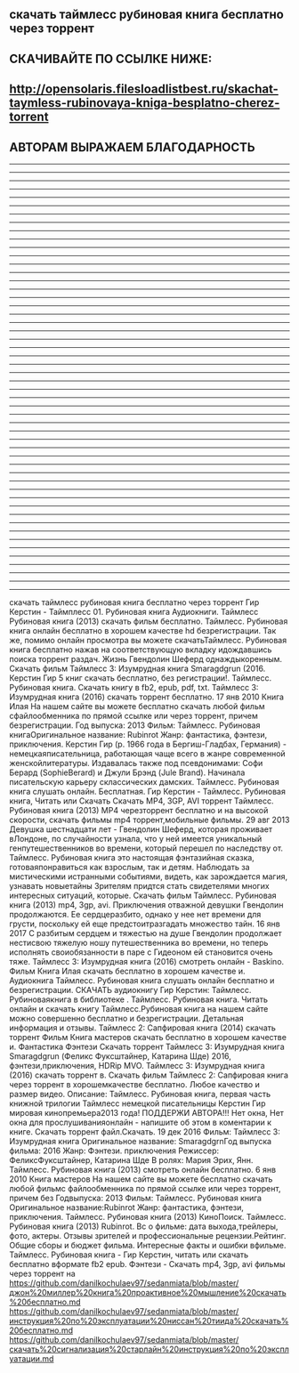 скачать таймлесс рубиновая книга бесплатно через торрент
--------------------------------------------------
СКАЧИВАЙТЕ ПО ССЫЛКЕ НИЖЕ:
--------------------------------------------------
http://opensolaris.filesloadlistbest.ru/skachat-taymless-rubinovaya-kniga-besplatno-cherez-torrent
--------------------------------------------------
АВТОРАМ ВЫРАЖАЕМ БЛАГОДАРНОСТЬ
--------------------------------------------------
--------------------------------------------------
--------------------------------------------------
--------------------------------------------------
--------------------------------------------------
--------------------------------------------------
--------------------------------------------------
--------------------------------------------------
--------------------------------------------------
--------------------------------------------------
--------------------------------------------------
--------------------------------------------------
--------------------------------------------------
--------------------------------------------------
--------------------------------------------------
--------------------------------------------------
--------------------------------------------------
--------------------------------------------------
--------------------------------------------------
--------------------------------------------------
--------------------------------------------------
--------------------------------------------------
--------------------------------------------------
--------------------------------------------------
--------------------------------------------------
--------------------------------------------------
--------------------------------------------------
--------------------------------------------------
--------------------------------------------------
--------------------------------------------------
--------------------------------------------------
--------------------------------------------------
--------------------------------------------------
--------------------------------------------------
--------------------------------------------------
--------------------------------------------------
--------------------------------------------------
--------------------------------------------------
--------------------------------------------------
--------------------------------------------------
--------------------------------------------------
--------------------------------------------------
--------------------------------------------------
--------------------------------------------------
--------------------------------------------------
--------------------------------------------------
--------------------------------------------------
--------------------------------------------------
--------------------------------------------------
--------------------------------------------------
--------------------------------------------------
--------------------------------------------------
--------------------------------------------------
скачать таймлесс рубиновая книга бесплатно через торрент Гир Керстин - Таймплесс 01. Рубиновая книга  Аудиокниги. Таймлесс Рубиновая книга (2013) скачать фильм бесплатно. Таймлесс. Рубиновая книга онлайн бесплатно в хорошем качестве hd безрегистрации. Так же, помимо онлайн просмотра вы можете скачатьТаймлесс. Рубиновая книга бесплатно нажав на соответствующую вкладку идождавшись поиска торрент раздач. Жизнь Гвендолин Шеферд однаждыкоренным. Скачать фильм Таймлесс 3: Изумрудная книга  Smaragdgrun (2016. Керстин Гир  5 книг скачать бесплатно, без регистрации!. Таймлесс. Рубиновая книга. Скачать книгу в fb2, epub, pdf, txt. Таймлесс 3: Изумрудная книга (2016) скачать торрент бесплатно. 17 янв 2010  Книга Илая На нашем сайте вы можете бесплатно скачать любой фильм сфайлообменника по прямой ссылке или через торрент, причем безрегистрации.  Год выпуска: 2013 Фильм: Таймлесс. Рубиновая книгаОригинальное название: Rubinrot Жанр: фантастика, фэнтези, приключения. Керстин Гир (р. 1966 года в Бергиш-Гладбах, Германия) - немецкаяписательница, работающая чаще всего в жанре современной женскойлитературы. Издавалась также под псевдонимами: Софи Берард (SophieBerard) и Джули Брэнд (Jule Brand). Начинала писательскую карьеру склассических дамских. Таймлесс. Рубиновая книга слушать онлайн. Бесплатная. Гир Керстин - Таймлесс. Рубиновая книга, Читать или Скачать
Скачать MP4, 3GP, AVI торрент Таймлесс. Рубиновая книга (2013) MP4 черезторрент бесплатно и на высокой скорости, скачать фильмы mp4 торрент,мобильные фильмы. 29 авг 2013  Девушка шестнадцати лет - Гвендолин Шеферд, которая проживает вЛондоне, по случайности узнала, что у ней имеется уникальный генпутешественников во времени, который перешел по наследству от. Таймлесс. Рубиновая книга  это настоящая фэнтазийная сказка, готоваяпонравиться как взрослым, так и детям. Наблюдать за мистическими истранными событиями, видеть, как зарождается магия, узнавать новыетайны Зрителям придтся стать свидетелями многих интересных ситуаций, которые. Скачать фильм Таймлесс. Рубиновая книга (2013) mp4, 3gp, avi. Приключения отважной девушки Гвендолин продолжаются. Ее сердцеразбито, однако у нее нет времени для грусти, поскольку ей еще предстоитразгадать множество тайн. 16 янв 2017  С разбитым сердцем и тяжестью на душе Гвендолин продолжает нестисвою тяжелую ношу путешественника во времени, но теперь исполнять своиобязанности в паре с Гидеоном ей становится очень тяже. Таймлесс 3: Изумрудная книга (2016) смотреть онлайн  - Baskino. Фильм Книга Илая скачать бесплатно в хорошем качестве и. Аудиокнига Таймлесс. Рубиновая книга слушать онлайн бесплатно и безрегистрации.  СКАЧАТЬ аудиокнигу Гир Керстин: Таймлесс. Рубиноваякнига в библиотеке . Таймлесс. Рубиновая книга. Читать онлайн и скачать книгу Таймлесс.Рубиновая книга на нашем сайте можно совершенно бесплатно и безрегистрации. Детальная информация и отзывы. Таймлесс 2: Сапфировая книга (2014) скачать торрент
Фильм Книга мастеров скачать бесплатно в хорошем качестве и. Фантастика  Фэнтези  Скачать торрент Таймлесс 3: Изумрудная книга Smaragdgrun (Феликс Фуксштайнер, Катарина Шде) 2016, фэнтези,приключения, HDRip MVO. Таймлесс 3: Изумрудная книга (2016) скачать торрент в. Скачать фильм Таймлесс 2: Сапфировая книга через торрент в хорошемкачестве бесплатно. Любое качество и размер видео. Описание: Таймлесс. Рубиновая книга, первая часть книжной трилогии Таймлесс немецкой писательницы Керстин Гир  мировая кинопремьера2013 года!  ПОДДЕРЖИ АВТОРА!!! Нет окна, Нет окна для прослушиванияонлайн - напишите об этом в коментарии к книге. Скачать торрент файл.Скачать. 19 дек 2016  Фильм: Таймлесс 3: Изумрудная книга Оригинальное название: SmaragdgrnГод выпуска фильма: 2016 Жанр: Фэнтези. приключения Режиссер: ФеликсФуксштайнер, Катарина Шде В ролях: Мария Эрих, Янн. Таймлесс. Рубиновая книга (2013) смотреть онлайн бесплатно. 6 янв 2010  Книга мастеров На нашем сайте вы можете бесплатно скачать любой фильмс файлообменника по прямой ссылке или через торрент, причем без  Годвыпуска: 2013 Фильм: Таймлесс. Рубиновая книга Оригинальное название:Rubinrot Жанр: фантастика, фэнтези, приключения. Таймлесс. Рубиновая книга (2013)  КиноПоиск. Таймлесс. Рубиновая книга (2013)  Rubinrot. Вс о фильме: дата выхода,трейлеры, фото, актеры. Отзывы зрителей и профессиональные рецензии.Рейтинг. Общие сборы и бюджет фильма. Интересные факты и ошибки вфильме. Таймлесс. Рубиновая книга - Гир Керстин, читать или скачать бесплатно вформате fb2 epub.
Фэнтези - Скачать mp4, 3gp, avi фильмы через торрент на
https://github.com/danilkochulaev97/sedanmiata/blob/master/джон%20миллер%20книга%20проактивное%20мышление%20скачать%20бесплатно.md
https://github.com/danilkochulaev97/sedanmiata/blob/master/инструкция%20по%20эксплуатации%20ниссан%20тиида%20скачать%20бесплатно.md
https://github.com/danilkochulaev97/sedanmiata/blob/master/скачать%20сигнализация%20старлайн%20инструкция%20по%20эксплуатации.md